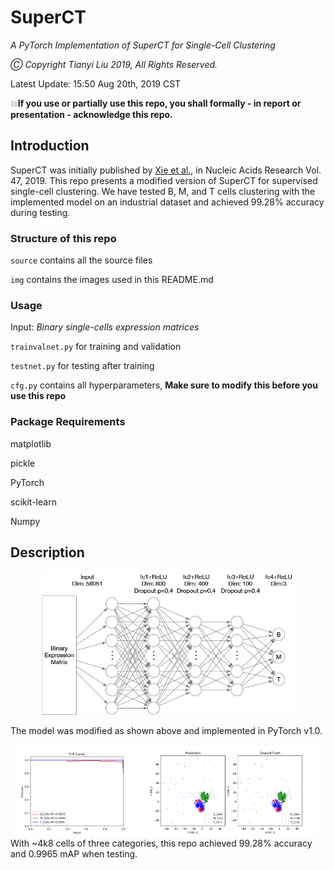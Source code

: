 # SuperCT
*A PyTorch Implementation of SuperCT for Single-Cell Clustering*

*Ⓒ Copyright Tianyi Liu 2019, All Rights Reserved.*

Latest Update: 15:50 Aug 20th, 2019 CST

💥**If you use or partially use this repo, you shall formally - in report or presentation - acknowledge this repo.**

## Introduction
SuperCT was initially published by [Xie et al.](https://academic.oup.com/nar/article/47/8/e48/5364134), in Nucleic Acids Research Vol. 47, 2019. This repo presents a modified version of SuperCT for supervised single-cell clustering. We have tested B, M, and T cells clustering with the implemented model on an industrial dataset and achieved 99.28% accuracy during testing.

### Structure of this repo
`source` contains all the source files

`img`    contains the images used in this README.md

### Usage
Input: *Binary single-cells expression matrices*

`trainvalnet.py` for training and validation

`testnet.py` for testing after training

`cfg.py` contains all hyperparameters, **Make sure to modify this before you use this repo**

### Package Requirements
matplotlib

pickle

PyTorch

scikit-learn

Numpy

## Description
<div align="center"><img src="https://github.com/evanliuty/SuperCT/blob/master/img/net.png" width="80%"></div>

The model was modified as shown above and implemented in PyTorch v1.0.
<div align="center">
  <img src="https://github.com/evanliuty/SuperCT/blob/master/img/pr.png" width="38%">
  <img src="https://github.com/evanliuty/SuperCT/blob/master/img/tsne.png" width="58%">
</div>
With ~4k8 cells of three categories, this repo achieved 99.28% accuracy and 0.9965 mAP when testing.
